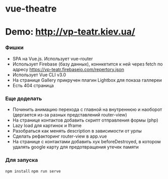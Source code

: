 # vue-theatre
# Demo: http://vp-teatr.kiev.ua/
### Фишки
- SPA на Vue.js. Использует vue-router
- Использует Firebase (базу данных), коннкетится к ней через fetch по адресу https://vp-teatr.firebaseio.com/repertory.json
- Использует Vue CLI v3.0
- На странице Gallery прикручен плагин Lightbox для показа галлереи
- Есть 404 страница

### Еще доделать
- Починить анимацию перехода с главной на внутреннюю и наоборот (дергается из-за разных представлений router-view)
- На странице контактов добавить скрипт отправления формы (php)
- Lazy load для картинок и Iframe
- Разобраться как менять description в зависимости от урлы
- Сделать рефакторинг router-view в app.vue
- На странице с контактами добавить хук beforeDestroyed, в котором удалять google карту для предотвращения утечек памяти

### Для запуска
```npm install```
```npm run serve```

